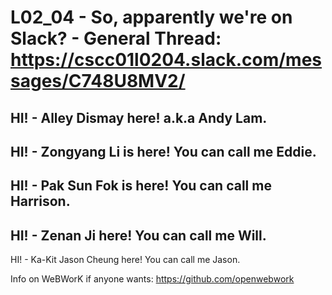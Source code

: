 # L02_04 - So, apparently we're on Slack? - General Thread: https://cscc01l0204.slack.com/messages/C748U8MV2/

HI! - Alley Dismay here! a.k.a Andy Lam.
---
HI! - Zongyang Li is here! You can call me Eddie.
--
HI! - Pak Sun Fok is here! You can call me Harrison.
--
HI! - Zenan Ji here! You can call me Will.
--
HI! - Ka-Kit Jason Cheung here! You can call me Jason.

Info on WeBWorK if anyone wants: https://github.com/openwebwork
